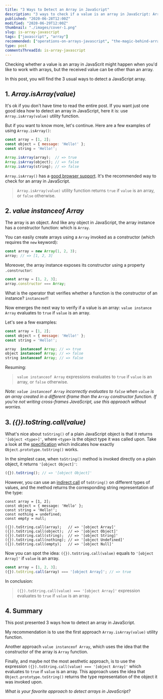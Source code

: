```yaml
---
title: "3 Ways to Detect an Array in JavaScript"
description: "3 ways to check if a value is an array in JavaScript: Array.isArray(), instanceof Array and toString() === '[object Array]'."
published: "2020-06-28T12:00Z"
modified: "2020-06-29T12:00Z"
thumbnail: "./images/cover-1.png"
slug: is-array-javascript
tags: ["javascript", "array"]
recommended: ["operations-on-arrays-javascript", "the-magic-behind-array-length-property"]
type: post
commentsThreadId: is-array-javascript
---
```


Checking whether a value is an array in JavaScrit might happen when you'd like to work with arrays,
but the received value can be other than an array.  

In this post, you will find the 3 usual ways to detect a JavaScript array.

## 1. *Array.isArray(value)*

It's ok if you don't have time to read the entire post. If you want just one good idea how to detect an array in JavaScript, here it is: use `Array.isArray(value)` utility function.  

But if you want to know more, let's continue. Here are a few examples of using `Array.isArray()`:

```javascript
const array = [1, 2];
const object = { message: 'Hello!' };
const string = 'Hello!';

Array.isArray(array);  // => true
Array.isArray(object); // => false
Array.isArray(string); // => false
```

`Array.isArray()` has a [good browser support](https://caniuse.com/#search=isArray). It's the recommended way to check
for an array in JavaScript.  

> `Array.isArray(value)` utility function returns `true` if `value` is an array, or `false` otherwise.  

## 2. *value instanceof Array*

The array is an object. And like any object in JavaScript, the array instance has a constructor function: which is `Array`.  

You can easily create arrays using a `Array` invoked as a constructor (which requires the `new` keyword):  

```javascript
const array = new Array(1, 2, 3);
array; // => [1, 2, 3]
```

Moreover, the array instance exposes its constructor using a property `.constructor`:

```javascript
const array = [1, 2, 3];
array.constructor === Array;
```

What is the operator that verifies whether a function is the constructor of an instance? `instanceof`!  

Now emerges the next way to verify if a value is an array: `value instance Array` evaluates to `true` if `value` is an array.  

Let's see a few examples:

```javascript
const array = [1, 2];
const object = { message: 'Hello!' };
const string = 'Hello!';

array  instanceof Array; // => true
object instanceof Array; // => false
string instanceof Array; // => false
```

Resuming:  

> `value instanceof Array` expressions evaluates to `true` if `value` is an array, or `false` otherwise.

*Note: `value instanceof Array` incorrectly evaluates to `false` when `value` is an array created in a different iframe than the `Array` constructor function. If you're not writing cross-frames JavaScript, use this approach without worries.*  

## 3. *({}).toString.call(value)*

What's nice about `toString()` of a plain JavaScript object is that it returns `'[object <type>]'`, where `<type>` is the object type it was called upon. Take a look at the [specification](http://www.ecma-international.org/ecma-262/6.0/#sec-object.prototype.tostring) which indicates how exactly `Object.prototype.toString()` works.  

In the simplest case, when `toString()` method is invoked directly on a plain object, it returns `'[object Object]'`:

```javascript
({}).toString(); // => '[object Object]'
```

However, you can use an [indirect call](/gentle-explanation-of-this-in-javascript/#5-indirect-invocation) of `toString()` on different types of values, and the method returns the corresponding string representation of the type:

```javascript{7}
const array = [1, 2];
const object = { message: 'Hello' };
const string = 'Hello!';
const nothing = undefined;
const empty = null;

({}).toString.call(array);   // => '[object Array]'
({}).toString.call(object);  // => '[object Object]'
({}).toString.call(string);  // => '[object String]'
({}).toString.call(nothing); // => '[object Undefined]'
({}).toString.call(empty);   // => '[object Null]'
```

Now you can spot the idea: `({}).toString.call(value)` equals to `'[object Array]'` if `value` is an array.  

```javascript
const array = [1, 2, 3];
({}).toString.call(array) === '[object Array]'; // => true
```

In conclusion:

> `({}).toString.call(value) === '[object Array]'` expression evaluates to `true` if `value` is an array.

## 4. Summary

This post presented 3 ways how to detect an array in JavaScript.  

My recommendation is to use the first approach `Array.isArray(value)` utility function.  

Another approach `value instanceof Array`, which uses the idea that the constructor of the array is `Array` function.  

Finally, and maybe not the most aesthetic approach, is to use the expression `({}).toString.call(value) === '[object Array]'` which evaluates to `true` if `value` is an array. This approach uses the idea that `Object.prototype.toString()` returns the type representation of the object it was invoked upon.  

*What is your favorite approach to detect arrays in JavaScript?*